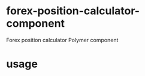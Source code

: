 # forex-position-calculator-component
Forex position calculator Polymer component

# usage
<forex-position-calculator-component></forex-position-calculator-component>